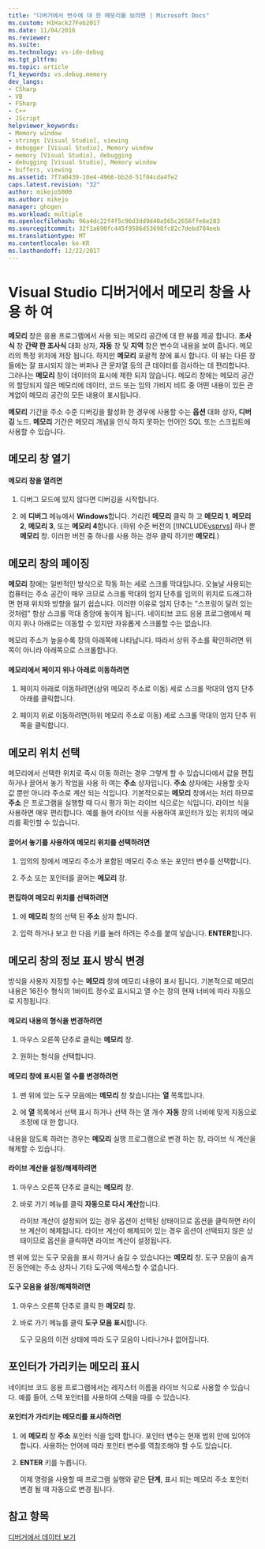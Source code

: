 ```yaml
---
title: "디버거에서 변수에 대 한 메모리를 보려면 | Microsoft Docs"
ms.custom: H1Hack27Feb2017
ms.date: 11/04/2016
ms.reviewer: 
ms.suite: 
ms.technology: vs-ide-debug
ms.tgt_pltfrm: 
ms.topic: article
f1_keywords: vs.debug.memory
dev_langs:
- CSharp
- VB
- FSharp
- C++
- JScript
helpviewer_keywords:
- Memory window
- strings [Visual Studio], viewing
- debugger [Visual Studio], Memory window
- memory [Visual Studio], debugging
- debugging [Visual Studio], Memory window
- buffers, viewing
ms.assetid: 7f7a0439-10e4-4966-bb2d-51f04cda4fe2
caps.latest.revision: "32"
author: mikejo5000
ms.author: mikejo
manager: ghogen
ms.workload: multiple
ms.openlocfilehash: 96a4dc22f4f5c96d3dd9d40a565c2656ffe6e283
ms.sourcegitcommit: 32f1a690fc445f9586d53698fc82c7debd784eeb
ms.translationtype: MT
ms.contentlocale: ko-KR
ms.lasthandoff: 12/22/2017
---
```

# <a name="use-the-memory-windows-in-the-visual-studio-debugger"></a>Visual Studio 디버거에서 메모리 창을 사용 하 여
**메모리** 창은 응용 프로그램에서 사용 되는 메모리 공간에 대 한 뷰를 제공 합니다. **조사식** 창 **간략 한 조사식** 대화 상자, **자동** 창 및 **지역** 창은 변수의 내용을 보여 줍니다. 메모리의 특정 위치에 저장 됩니다. 하지만 **메모리** 포괄적 창에 표시 합니다. 이 뷰는 다른 창들에는 잘 표시되지 않는 버퍼나 큰 문자열 등의 큰 데이터를 검사하는 데 편리합니다. 그러나는 **메모리** 창이 데이터의 표시에 제한 되지 않습니다. 메모리 창에는 메모리 공간의 할당되지 않은 메모리에 데이터, 코드 또는 임의 가비지 비트 중 어떤 내용이 있든 관계없이 메모리 공간의 모든 내용이 표시됩니다.  
  
 **메모리** 기간을 주소 수준 디버깅을 활성화 한 경우에 사용할 수는 **옵션** 대화 상자, **디버깅** 노드. **메모리** 기간은 메모리 개념을 인식 하지 못하는 언어인 SQL 또는 스크립트에 사용할 수 있습니다.  
  
## <a name="opening-a-memory-window"></a>메모리 창 열기  
  
#### <a name="to-open-a-memory-window"></a>메모리 창을 열려면  
  
1.  디버그 모드에 있지 않다면 디버깅을 시작합니다.  
  
2.  에 **디버그** 메뉴에서 **Windows**합니다. 가리킨 **메모리** 클릭 하 고 **메모리 1**, **메모리 2**, **메모리 3**, 또는 **메모리 4**합니다. (하위 수준 버전의 [!INCLUDE[vsprvs](../code-quality/includes/vsprvs_md.md)] 하나 뿐 **메모리** 창. 이러한 버전 중 하나를 사용 하는 경우 클릭 하기만 **메모리**.)  
  
## <a name="paging-in-the-memory-window"></a>메모리 창의 페이징  
 **메모리** 창에는 일반적인 방식으로 작동 하는 세로 스크롤 막대입니다. 오늘날 사용되는 컴퓨터는 주소 공간이 매우 크므로 스크롤 막대의 엄지 단추를 임의의 위치로 드래그하면 현재 위치와 방향을 잃기 쉽습니다. 이러한 이유로 엄지 단추는 "스프링이 달려 있는 것처럼" 항상 스크롤 막대 중앙에 놓이게 됩니다. 네이티브 코드 응용 프로그램에서 페이지 위나 아래로는 이동할 수 있지만 자유롭게 스크롤할 수는 없습니다.  
  
 메모리 주소가 높을수록 창의 아래쪽에 나타납니다. 따라서 상위 주소를 확인하려면 위쪽이 아니라 아래쪽으로 스크롤합니다.  
  
#### <a name="to-page-up-or-down-in-memory"></a>메모리에서 페이지 위나 아래로 이동하려면  
  
1.  페이지 아래로 이동하려면(상위 메모리 주소로 이동) 세로 스크롤 막대의 엄지 단추 아래를 클릭합니다.  
  
2.  페이지 위로 이동하려면(하위 메모리 주소로 이동) 세로 스크롤 막대의 엄지 단추 위쪽을 클릭합니다.  
  
## <a name="selecting-a-memory-location"></a>메모리 위치 선택  
 메모리에서 선택한 위치로 즉시 이동 하려는 경우 그렇게 할 수 있습니다에서 값을 편집 하거나 끌어서 놓기 작업을 사용 하 여는 **주소** 상자입니다. **주소** 상자에는 사용할 숫자 값 뿐만 아니라 주소로 계산 되는 식입니다. 기본적으로는 **메모리** 창에서는 처리 하므로 **주소** 은 프로그램을 실행할 때 다시 평가 하는 라이브 식으로는 식입니다. 라이브 식을 사용하면 매우 편리합니다. 예를 들어 라이브 식을 사용하여 포인터가 있는 위치의 메모리를 확인할 수 있습니다.  
  
#### <a name="to-select-a-memory-location-by-dragging-and-dropping"></a>끌어서 놓기를 사용하여 메모리 위치를 선택하려면  
  
1.  임의의 창에서 메모리 주소가 포함된 메모리 주소 또는 포인터 변수를 선택합니다.  
  
2.  주소 또는 포인터를 끌어는 **메모리** 창.  
  
#### <a name="to-select-a-memory-location-by-editing"></a>편집하여 메모리 위치를 선택하려면  
  
1.  에 **메모리** 창의 선택 된 **주소** 상자 합니다.  
  
2.  입력 하거나 보고 한 다음 키를 눌러 하려는 주소를 붙여 넣습니다. **ENTER**합니다.  
  
## <a name="changing-the-way-the-memory-window-displays-information"></a>메모리 창의 정보 표시 방식 변경  
 방식을 사용자 지정할 수는 **메모리** 창에 메모리 내용이 표시 됩니다. 기본적으로 메모리 내용은 16진수 형식의 1바이트 정수로 표시되고 열 수는 창의 현재 너비에 따라 자동으로 지정됩니다.  
  
#### <a name="to-change-the-format-of-the-memory-contents"></a>메모리 내용의 형식을 변경하려면  
  
1.  마우스 오른쪽 단추로 클릭는 **메모리** 창.  
  
2.  원하는 형식을 선택합니다.  
  
#### <a name="to-change-the-number-of-columns-in-the-memory-window"></a>메모리 창에 표시된 열 수를 변경하려면  
  
1.  맨 위에 있는 도구 모음에는 **메모리** 창 찾습니다는 **열** 목록입니다.  
  
2.  에 **열** 목록에서 선택 표시 하거나 선택 하는 열 개수 **자동** 창의 너비에 맞게 자동으로 조정에 대 한 합니다.  
  
 내용을 않도록 하려는 경우는 **메모리** 실행 프로그램으로 변경 하는 창, 라이브 식 계산을 해제할 수 있습니다.  
  
#### <a name="to-toggle-live-evaluation"></a>라이브 계산을 설정/해제하려면  
  
1.  마우스 오른쪽 단추로 클릭는 **메모리** 창.  
  
2.  바로 가기 메뉴를 클릭 **자동으로 다시 계산**합니다.  
  
     라이브 계산이 설정되어 있는 경우 옵션이 선택된 상태이므로 옵션을 클릭하면 라이브 계산이 해제됩니다. 라이브 계산이 해제되어 있는 경우 옵션이 선택되지 않은 상태이므로 옵션을 클릭하면 라이브 계산이 설정됩니다.  
  
 맨 위에 있는 도구 모음을 표시 하거나 숨길 수 있습니다는 **메모리** 창. 도구 모음이 숨겨진 동안에는 주소 상자나 기타 도구에 액세스할 수 없습니다.  
  
#### <a name="to-toggle-the-toolbar"></a>도구 모음을 설정/해제하려면  
  
1.  마우스 오른쪽 단추로 클릭 한 **메모리** 창.  
  
2.  바로 가기 메뉴를 클릭 **도구 모음 표시**합니다.  
  
     도구 모음의 이전 상태에 따라 도구 모음이 나타나거나 없어집니다.  
  
## <a name="following-a-pointer-through-memory"></a>포인터가 가리키는 메모리 표시  
 네이티브 코드 응용 프로그램에서는 레지스터 이름을 라이브 식으로 사용할 수 있습니다. 예를 들어, 스택 포인터를 사용하여 스택을 따를 수 있습니다.  
  
#### <a name="to-follow-a-pointer-through-memory"></a>포인터가 가리키는 메모리를 표시하려면  
  
1.  에 **메모리** 창 **주소** 포인터 식을 입력 합니다. 포인터 변수는 현재 범위 안에 있어야 합니다. 사용하는 언어에 따라 포인터 변수를 역참조해야 할 수도 있습니다.  
  
2.  **ENTER** 키를 누릅니다.  
  
     이제 명령을 사용할 때 프로그램 실행와 같은 **단계**, 표시 되는 메모리 주소 포인터 변경 될 때 자동으로 변경 됩니다.  
  
## <a name="see-also"></a>참고 항목  
 [디버거에서 데이터 보기](../debugger/viewing-data-in-the-debugger.md)